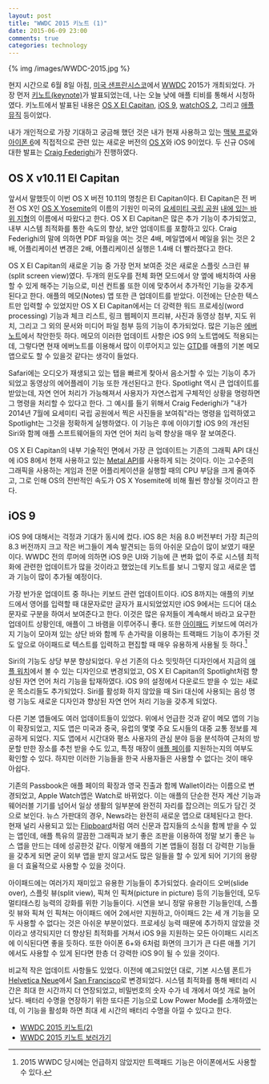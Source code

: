 ```yaml
---
layout: post
title: "WWDC 2015 키노트 (1)"
date: 2015-06-09 23:00
comments: true
categories: technology
---
```


{% img /images/WWDC-2015.jpg %}

현지 시간으로 6월 8일 아침, [미국 샌프란시스코](https://en.wikipedia.org/wiki/San_Francisco)에서 [WWDC](https://developer.apple.com/wwdc/) 2015가 개최되었다. 가장 먼저 [키노트(keynote)](https://en.wikipedia.org/wiki/Keynote)가 발표되었는데, 나는 오늘 낮에 애플 티비를 통해서 시청하였다. 키노트에서 발표된 내용은 [OS X El Capitan](https://en.wikipedia.org/wiki/OS_X_El_Capitan), [iOS 9](https://en.wikipedia.org/wiki/IOS_9), [watchOS 2](https://en.wikipedia.org/wiki/WatchOS), 그리고 [애플 뮤직](https://en.wikipedia.org/wiki/Apple_Music) 등이었다.

<!--more-->

내가 개인적으로 가장 기대하고 궁금해 했던 것은 내가 현재 사용하고 있는 [맥북 프로](https://www.apple.com/kr/macbook-pro/)와 [아이폰 6](https://www.apple.com/kr/iphone-6/)에 직접적으로 관련 있는 새로운 버전의 [OS X](https://en.wikipedia.org/wiki/OS_X)와 iOS 9이었다. 두 신규 OS에 대한 발표는 [Craig Federighi](https://en.wikipedia.org/wiki/Craig_Federighi)가 진행하였다. 

## OS X v10.11 El Capitan

앞서서 말했듯이 이번 OS X 버전 10.11의 명칭은 El Capitan이다. El Capitan은 전 버전 OS X인 [OS X Yosemite](https://en.wikipedia.org/wiki/OS_X_Yosemite)의 이름의 기원인 미국의 [요세미티 국립 공원](https://en.wikipedia.org/wiki/Yosemite_National_Park) [내에 있는 바위 지형](https://en.wikipedia.org/wiki/El_Capitan)의 이름에서 따왔다고 한다. OS X El Capitan은 많은 추가 기능이 추가되었고, 내부 시스템 최적화를 통한 속도의 향상, 보안 업데이트를 포함하고 있다. Craig Federighi의 말에 의하면 PDF 파일을 여는 것은 4배, 메일앱에서 메일을 읽는 것은 2배, 어플리케이션 변경은 2배, 어플리케이션 실행은 1.4배 더 빨라졌다고 한다.

OS X El Capitan의 새로운 기능 중 가장 먼저 보여준 것은 새로운 스플릿 스크린 뷰(split screen view)였다. 두개의 윈도우를 전체 화면 모드에서 양 옆에 배치하여 사용할 수 있게 해주는 기능으로, 미션 컨트롤 또한 이에 맞추어서 추가적인 기능을 갖추게 된다고 한다. 애플의 메모(Notes) 앱 또한 큰 업데이트를 받았다. 이전에는 단순한 텍스트만 입력할 수 있었지만 OS X El Capitan에서는 더 강력한 워드 프로세싱(word processing) 기능과 체크 리스트, 링크 웹페이지 프리뷰, 사진과 동영상 첨부, 지도 위치, 그리고 그 외의 문서와 미디어 파일 첨부 등의 기능이 추가되었다. 많은 기능은 [에버노트](https://evernote.com/)에서 착안한듯 하다. 메모의 이러한 업데이트 사항은 iOS 9의 노트앱에도 적용되는데, 그렇다면 현재 에버노트를 이용해서 많이 이루어지고 있는 [GTD](https://en.wikipedia.org/wiki/Getting_Things_Done)를 애플의 기본 메모 앱으로도 할 수 있을것 같다는 생각이 들었다.

Safari에는 오디오가 재생되고 있는 탭을 빠르게 찾아서 음소거할 수 있는 기능이 추가되었고 동영상의 에어플레이 기능 또한 개선된다고 한다. Spotlight 역시 큰 업데이트를 받았는데, 자연 언어 처리가 가능해져서 사용자가 자연스럽게 구체적인 상황을 명령하면 그 명령을 처리할 수 있다고 한다. 그 예시를 들기 위해서 Craig Federighi가 "내가 2014년 7월에 요세미티 국립 공원에서 찍은 사진들을 보여줘"라는 명령을 입력하였고 Spotlight는 그것을 정확하게 실행하였다. 이 기능은 후에 이야기할 iOS 9의 개선된 Siri와 함께 애플 스프트웨어들의 자연 언어 처리 능력 향상을 매우 잘 보여준다.

OS X El Capitan의 내부 기술적인 면에서 가장 큰 업데이트는 기존의 그래픽 API 대신에 iOS 8에서 현재 사용하고 있는 [Metal API](https://en.wikipedia.org/wiki/Metal_API)를 사용하게 되는 것이다. 이는 고수준의 그래픽을 사용하는 게임과 전문 어플리케이션을 실행할 때의 CPU 부담을 크게 줄여주고, 그로 인해 OS의 전반적인 속도가 OS X Yosemite에 비해 훨씬 향상될 것이라고 한다.

## iOS 9

iOS 9에 대해서는 걱정과 기대가 동시에 컸다. iOS 8은 처음 8.0 버전부터 가장 최근의 8.3 버전까지 크고 작은 버그들이 계속 발견되는 등의 아쉬운 모습이 많이 보였기 때문이다. WWDC 전의 루머에 의하면 iOS 9은 UI와 기능에 큰 변화 없이 주로 시스템 최적화에 관련한 업데이트가 많을 것이라고 했었는데 키노트를 보니 그렇지 않고 새로운 앱과 기능이 많이 추가될 예정이다.

가장 반가운 업데이트 중 하나는 키보드 관련 업데이트이다. iOS 8까지는 애플의 키보드에서 영어를 입력할 때 대문자로만 글자가 표시되었었지만 iOS 9에서는 드디어 대소문자로 구분을 하여서 보여준다고 한다. 이것은 많은 유저들이 계속해서 바라고 요구한 업데이트 상황인데, 애플이 그 바램을 이루어주니 좋다. 또한 [아이패드](https://www.apple.com/kr/ipad/) 키보드에 여러가지 기능이 모아져 있는 상단 바와 함께 두 손가락을 이용하는 트랙패드 기능이 추가된 것도 앞으로 아이패드로 텍스트를 입력하고 편집할 때 매우 유용하게 사용될 듯 하다.[^1]

Siri의 기능도 상당 부분 향상되었다. 우선 기존의 다소 밋밋하던 디자인에서 지금의 [애플 워치](https://www.apple.com/kr/watch/)에서 볼 수 있는 디자인으로 변경되었고, OS X El Capitan의 Spotlight처럼 향상된 자연 언어 처리 기능을 탑재하였다. iOS 9의 설정에서 다운로드 받을 수 있는 새로운 목소리들도 추가되었다. Siri를 활성화 하지 않았을 때 Siri 대신에 사용되는 음성 명령 기능도 새로운 디자인과 향상된 자연 언어 처리 기능을 갖추게 되었다.

다른 기본 앱들에도 여러 업데이트들이 있었다. 위에서 언급한 것과 같이 메모 앱의 기능이 확장되었고, 지도 앱은 미국과 중국, 유럽의 몇몇 주요 도시들의 대중 교통 정보를 제공하게 되었다. 지도 앱에서 시간대와 평소 사용자의 관심 분야 등을 분석하여 근처의 방문할 만한 장소를 추천 받을 수도 있고, 특정 매장이 [애플 페이](https://www.apple.com/apple-pay/)를 지원하는지의 여부도 확인할 수 있다. 하지만 이러한 기능들을 한국 사용자들은 사용할 수 없다는 것이 매우 아쉽다. 

기존의 Passbook은 애플 페이의 확장과 영국 진출과 함께 Wallet이라는 이름으로 변경되었고, Apple Watch앱은 Watch로 바뀌었다. 이는 애플의 단순한 전자 계산 기능과 웨어러블 기기를 넘어서 일상 생활의 일부분에 완전히 자리를 잡으려는 의도가 담긴 것으로 보인다. 뉴스 가판대의 경우, News라는 완전히 새로운 앱으로 대체된다고 한다. 현재 널리 사용되고 있는 [Flipboard](https://flipboard.com/)처럼 여러 신문과 잡지들의 소식을 함께 받을 수 있는 앱인데, 애플 특유의 깔끔한 그래픽과 보기 좋은 조판을 이용하여 정말 보기 좋은 뉴스 앱을 만드는 데에 성공한것 같다. 이렇게 애플의 기본 앱들이 점점 더 강력한 기능들을 갖추게 되면 굳이 외부 앱을 받지 않고서도 많은 일들을 할 수 있게 되어 기기의 용량을 더 효율적으로 사용할 수 있을 것이다.

아이패드에는 여러가지 재미있고 유용한 기능들이 추가되었다. 슬라이드 오버(slide over), 스플릿 뷰(split view), 픽쳐 인 픽쳐(picture in picture) 등의 기능들인데, 모두 멀티태스킹 능력의 강화를 위한 기능들이다. 시연을 보니 정말 유용한 기능들인데, 스플릿 뷰와 픽쳐 인 픽쳐는 아이패드 에어 2에서만 지원하고, 아이패드 2는 세 개 기능을 모두 사용할 수 없다는 것은 아쉬운 부분이었다. 프로세싱 능력 때문에 추가하지 않았을 것이라고 생각되지만 더 향상된 최적화를 거쳐서 iOS 9을 지원하는 모든 아이패드 시리즈에 이식된다면 좋을 듯하다. 또한 아이폰 6+와 6처럼 화면의 크기가 큰 다른 애플 기기에서도 사용할 수 있게 된다면 한층 더 강력한 iOS 9이 될 수 있을 것이다.

비교적 작은 업데이트 사항들도 있었다. 이전에 예고되었던 대로, 기본 시스템 폰트가 [Helvetica Neue](https://en.wikipedia.org/wiki/Helvetica_Neue)에서 [San Francisco](https://en.wikipedia.org/wiki/San_Francisco_Typeface)로 변경되었다. 시스템 최적화를 통해 배터리 시간은 최대 한 시간까지 더 연장되었고, 비밀번호의 숫자 수가 네 개에서 여섯 개로 늘어났다. 배터리 수명을 연장하기 위한 또다른 기능으로 Low Power Mode를 소개하였는데, 이 기능을 활성화 하면 최대 세 시간의 배터리 수명을 아낄 수 있다고 한다.

* [WWDC 2015 키노트(2)](/blog/2015/06/11/wwdc-2015-keynote-pt-2/)  
* [WWDC 2015 키노트 보러가기](https://www.youtube.com/watch?v=_p8AsQhaVKI)

[^1]: 2015 WWDC 당시에는 언급하지 않았지만 트랙패드 기능은 아이폰에서도 사용할 수 있다.